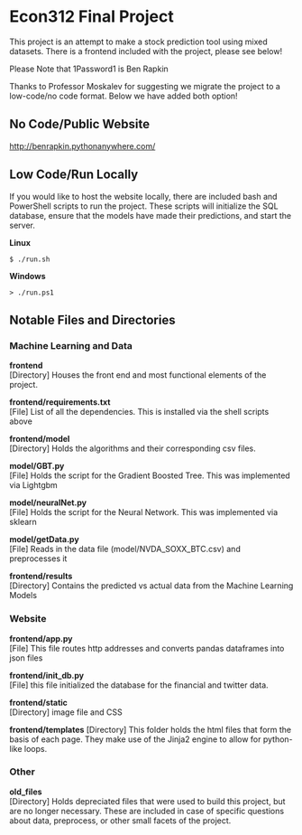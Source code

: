 # Econ312 Final Project  

This project is an attempt to make a stock prediction tool using mixed datasets. There is a frontend included with the project, please see below!  

Please Note that 1Password1 is Ben Rapkin

Thanks to Professor Moskalev for suggesting we migrate the project to a low-code/no code format. Below we have added both option!

## **No Code/Public Website**   
http://benrapkin.pythonanywhere.com/

## **Low Code/Run Locally**  
If you would like to host the website locally, there are included bash and PowerShell scripts to run the project. These scripts will initialize the SQL database, ensure that the models have made their predictions, and start the server.

**Linux**  
```
$ ./run.sh  
```
**Windows**  
```
> ./run.ps1 
``` 


## **Notable Files and Directories**


### Machine Learning and Data   

**frontend**  
[Directory] Houses the front end and most functional elements of the project. 

**frontend/requirements.txt**  
[File] List of all the dependencies. This is installed via the shell scripts above

**frontend/model**  
[Directory] Holds the algorithms and their corresponding csv files.

**model/GBT.py**  
[File] Holds the script for the Gradient Boosted Tree. This was implemented via Lightgbm

**model/neuralNet.py**  
[File] Holds the script for the Neural Network. This was implemented via sklearn

**model/getData.py**  
[File] Reads in the data file (model/NVDA_SOXX_BTC.csv) and preprocesses it
 
**frontend/results**   
[Directory] Contains the predicted vs actual data from the Machine Learning Models


### Website   

**frontend/app.py**    
[File] This file routes http addresses and converts pandas dataframes into json files

**frontend/init_db.py**    
[File] this file initialized the database for the financial and twitter data. 

**frontend/static**    
[Directory] image file and CSS 

**frontend/templates**
[Directory] This folder holds the html files that form the basis of each page. They make use of the Jinja2 engine to allow for python-like loops.


### Other 
**old_files**  
[Directory] Holds depreciated files that were used to build this project, but are no longer necessary. These are included in case of specific questions about data, preprocess, or other small facets of the project. 
